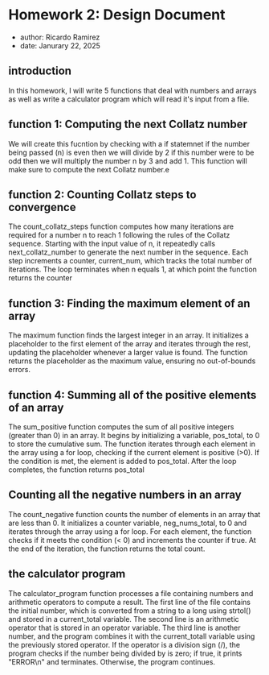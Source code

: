 # Homework 2: Design Document

  * author: Ricardo Ramirez
  * date: Janurary 22, 2025

## introduction

In this homework, I will write 5 functions that deal with numbers and arrays as well as write a calculator program which will read it's input from a file.

## function 1: Computing the next Collatz number

We will create this fucntion by checking with a if statemnet if the number being passed (n) is even then we will divide by 2 if this number were to be odd then we will multiply the number n by 3 and add 1. This function will make sure to compute the next Collatz number.e

## function 2: Counting  Collatz steps to convergence  
The count_collatz_steps function computes how many iterations are required for a number n to reach 1 following the rules of the Collatz sequence. Starting with the input value of n, it repeatedly calls next_collatz_number to generate the next number in the sequence. Each step increments a counter, current_num, which tracks the total number of iterations. The loop terminates when n equals 1, at which point the function returns the counter
## function 3: Finding the maximum element of an array
The maximum function finds the largest integer in an array. It initializes a placeholder to the first element of the array and iterates through the rest, updating the placeholder whenever a larger value is found. The function returns the placeholder as the maximum value, ensuring no out-of-bounds errors.


## function 4: Summing all of the positive elements of an array
The sum_positive function computes the sum of all positive integers (greater than 0) in an array. It begins by initializing a variable, pos_total, to 0 to store the cumulative sum. The function iterates through each element in the array using a for loop, checking if the current element is positive (>0). If the condition is met, the element is added to pos_total. After the loop completes, the function returns pos_total

## Counting all the negative numbers in an array
The count_negative function counts the number of elements in an array that are less than 0. It initializes a counter variable, neg_nums_total, to 0 and iterates through the array using a for loop. For each element, the function checks if it meets the condition (< 0) and increments the counter if true. At the end of the iteration, the function returns the total count.



## the calculator program

The calculator_program function processes a file containing numbers and arithmetic operators to compute a result. The first line of the file contains the initial number, which is converted from a string to a long using strtol() and stored in a current_total  variable. The second line is an arithmetic operator that is stored in an operator variable. The third line is another number, and the program combines it with the current_totall variable using the previously stored operator. If the operator is a division sign (/), the program checks if the number being divided by is zero; if true, it prints "ERROR\n" and terminates. Otherwise, the program continues.
